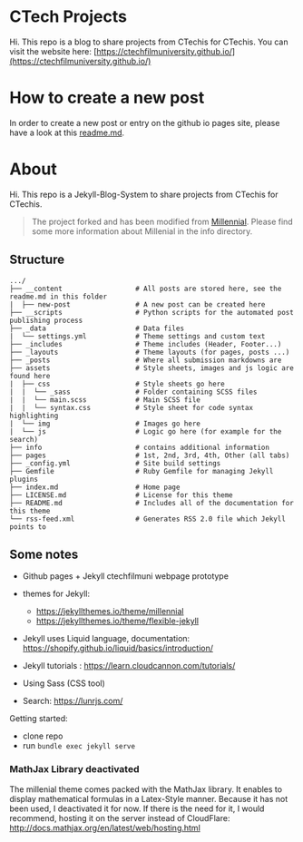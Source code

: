 # CTech Projects
Hi. This repo is a blog to share projects from CTechis for CTechis. You can visit the website here: [https://ctechfilmuniversity.github.io/](https://ctechfilmuniversity.github.io/)

# How to create a new post
In order to create a new post or entry on the github io pages site, please have a look at this [readme.md](__content/readme.md).

# About
Hi. This repo is a Jekyll-Blog-System to share projects from CTechis for CTechis. 

> The project forked and has been modified from [Millennial](https://github.com/LeNPaul/Millennial). Please find some more information about Millenial in the info directory. 

## Structure 
```
.../
├── __content                  # All posts are stored here, see the readme.md in this folder
|  ├── new-post                # A new post can be created here
├── __scripts                  # Python scripts for the automated post publishing process  
├── _data                      # Data files
|  └── settings.yml            # Theme settings and custom text
├── _includes                  # Theme includes (Header, Footer...)
├── _layouts                   # Theme layouts (for pages, posts ...)
├── _posts                     # Where all submission markdowns are
├── assets                     # Style sheets, images and js logic are found here
|  ├── css                     # Style sheets go here
|  |  └── _sass                # Folder containing SCSS files
|  |  └── main.scss            # Main SCSS file
|  |  └── syntax.css           # Style sheet for code syntax highlighting
|  └── img                     # Images go here
|  └── js                      # Logic go here (for example for the search)
├── info                       # contains additional information
├── pages                      # 1st, 2nd, 3rd, 4th, Other (all tabs)
├── _config.yml                # Site build settings
├── Gemfile                    # Ruby Gemfile for managing Jekyll plugins
├── index.md                   # Home page
├── LICENSE.md                 # License for this theme
├── README.md                  # Includes all of the documentation for this theme
└── rss-feed.xml               # Generates RSS 2.0 file which Jekyll points to
```

## Some notes

- Github pages + Jekyll ctechfilmuni webpage prototype
- themes for Jekyll:
    - https://jekyllthemes.io/theme/millennial
    - https://jekyllthemes.io/theme/flexible-jekyll

- Jekyll uses Liquid language, documentation: https://shopify.github.io/liquid/basics/introduction/
- Jekyll tutorials : https://learn.cloudcannon.com/tutorials/
- Using Sass (CSS tool)
- Search: https://lunrjs.com/


Getting started:
- clone repo
- run ```bundle exec jekyll serve```


### MathJax Library deactivated
The millenial theme comes packed with the MathJax library. It enables to display mathematical formulas in a Latex-Style manner. Because it has not been used, I deactivated it for now. If there is the need for it, I would recommend, hosting it on the server instead of CloudFlare: http://docs.mathjax.org/en/latest/web/hosting.html
